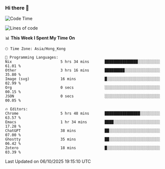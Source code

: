 ### Hi there 👋

<!--
**nicehiro/nicehiro** is a ✨ _special_ ✨ repository because its `README.md` (this file) appears on your GitHub profile.

Here are some ideas to get you started:

- 🔭 I’m currently working on ...
- 🌱 I’m currently learning ...
- 👯 I’m looking to collaborate on ...
- 🤔 I’m looking for help with ...
- 💬 Ask me about ...
- 📫 How to reach me: ...
- 😄 Pronouns: ...
- ⚡ Fun fact: ...
-->

<!--START_SECTION:waka-->
![Code Time](http://img.shields.io/badge/Code%20Time-1%2C120%20hrs%2021%20mins-blue)

![Lines of code](https://img.shields.io/badge/From%20Hello%20World%20I%27ve%20Written-1.9%20million%20lines%20of%20code-blue)

📊 **This Week I Spent My Time On** 

```text
🕑︎ Time Zone: Asia/Hong_Kong

💬 Programming Languages: 
Nix                      5 hrs 34 mins       ███████████████░░░░░░░░░░   61.01 % 
Other                    3 hrs 16 mins       █████████░░░░░░░░░░░░░░░░   35.80 % 
Image (svg)              16 mins             █░░░░░░░░░░░░░░░░░░░░░░░░   02.99 % 
Org                      0 secs              ░░░░░░░░░░░░░░░░░░░░░░░░░   00.15 % 
JSON                     0 secs              ░░░░░░░░░░░░░░░░░░░░░░░░░   00.05 % 

🔥 Editors: 
Chrome                   5 hrs 48 mins       ████████████████░░░░░░░░░   63.57 % 
Emacs                    1 hr 34 mins        ████░░░░░░░░░░░░░░░░░░░░░   17.28 % 
ChatGPT                  38 mins             ██░░░░░░░░░░░░░░░░░░░░░░░   07.00 % 
Ghostty                  35 mins             ██░░░░░░░░░░░░░░░░░░░░░░░   06.42 % 
Zotero                   18 mins             █░░░░░░░░░░░░░░░░░░░░░░░░   03.39 % 
```


 Last Updated on 06/10/2025 19:15:10 UTC
<!--END_SECTION:waka-->

